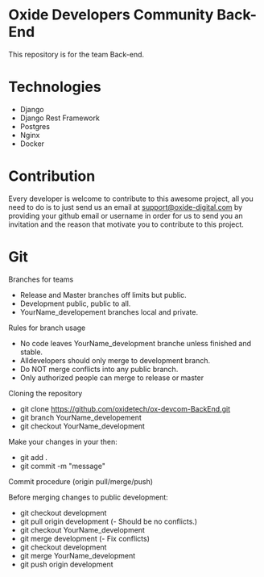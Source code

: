 # Oxide Developers Community Back-End

This repository is for the team Back-end.

# Technologies

- Django
- Django Rest Framework
- Postgres
- Nginx
- Docker

# Contribution

Every developer is welcome to contribute to this awesome project, all you need to do is to just send us an email at support@oxide-digital.com by providing your github email or username in order for us to send you an invitation and the reason that motivate you to contribute to this project.

# Git

Branches for teams

- Release and Master branches off limits but public.
- Development public, public to all.
- YourName_developement branches local and private.

Rules for branch usage

- No code leaves YourName_development branche unless finished and stable.
- Alldevelopers should only merge to development branch.
- Do NOT merge conflicts into any public branch.
- Only authorized people can merge to release or master

Cloning the repository

- git clone https://github.com/oxidetech/ox-devcom-BackEnd.git
- git branch YourName_developement
- git checkout YourName_development

Make your changes in your then:

- git add .
- git commit -m "message"

Commit procedure (origin pull/merge/push)

Before merging changes to public development:

- git checkout development
- git pull origin development (- Should be no conflicts.)
- git checkout YourName_development
- git merge development (- Fix conflicts)
- git checkout development
- git merge YourName_development
- git push origin development
